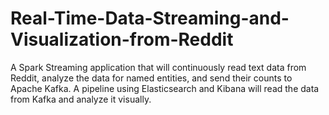 # Real-Time-Data-Streaming-and-Visualization-from-Reddit
A Spark Streaming application that will continuously read text data from Reddit, analyze the data for named entities, and send their counts to Apache Kafka. A pipeline using Elasticsearch and Kibana will read the data from Kafka and analyze it visually.
